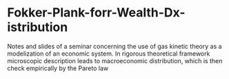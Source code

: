 # Fokker-Plank-forr-Wealth-Dx-istribution
Notes and slides of a seminar concerning the use of gas kinetic theory as a modelization of an economic system. In rigorous theoretical framework microscopic description leads to macroeconomic distribution, which is then check empirically by the Pareto law
